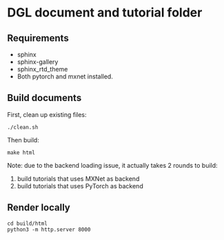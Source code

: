 DGL document and tutorial folder
================================

Requirements
------------
* sphinx
* sphinx-gallery
* sphinx_rtd_theme
* Both pytorch and mxnet installed.

Build documents
---------------
First, clean up existing files:
```
./clean.sh
```

Then build:
```
make html
```

Note: due to the backend loading issue, it actually takes 2 rounds to build:
1. build tutorials that uses MXNet as backend
2. build tutorials that uses PyTorch as backend

Render locally
--------------
```
cd build/html
python3 -m http.server 8000
```
